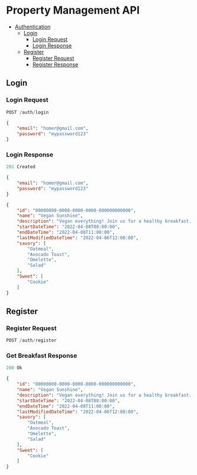# Property Management API

- [Authentication](#real-state-api)
  - [Login](#login)
    - [Login Request](#login-request)
    - [Login Response](#login-response)
  - [Register](#register)
    - [Register Request](#register-request)
    - [Register Response](#register-response)
 

## Login 

### Login Request

```js
POST /auth/login
```

```json
{
    "email": "homer@gmail.com",
    "password": "mypassword123"
}
```

### Login Response

```js
201 Created
```


```json
{
    "email": "homer@gmail.com",
    "password": "mypassword123"
}
```

```json
{
    "id": "00000000-0000-0000-0000-000000000000",
    "name": "Vegan Sunshine",
    "description": "Vegan everything! Join us for a healthy breakfast..",
    "startDateTime": "2022-04-08T08:00:00",
    "endDateTime": "2022-04-08T11:00:00",
    "lastModifiedDateTime": "2022-04-06T12:00:00",
    "savory": [
        "Oatmeal",
        "Avocado Toast",
        "Omelette",
        "Salad"
    ],
    "Sweet": [
        "Cookie"
    ]
}
```

## Register

### Register Request

```js
POST /auth/register
```

### Get Breakfast Response

```js
200 Ok
```

```json
{
    "id": "00000000-0000-0000-0000-000000000000",
    "name": "Vegan Sunshine",
    "description": "Vegan everything! Join us for a healthy breakfast..",
    "startDateTime": "2022-04-08T08:00:00",
    "endDateTime": "2022-04-08T11:00:00",
    "lastModifiedDateTime": "2022-04-06T12:00:00",
    "savory": [
        "Oatmeal",
        "Avocado Toast",
        "Omelette",
        "Salad"
    ],
    "Sweet": [
        "Cookie"
    ]
}
```
